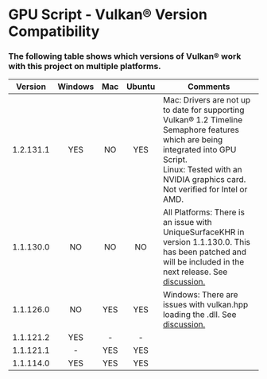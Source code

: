 # **GPU Script - Vulkan® Version Compatibility**

### The following table shows which versions of Vulkan® work with this project on multiple platforms.


| Version | Windows | Mac | Ubuntu | Comments |
|:-------:|:-------:|:---:|:------:|----------|
| 1.2.131.1 | YES | NO | YES | Mac: Drivers are not up to date for supporting Vulkan® 1.2 Timeline Semaphore features which are being integrated into GPU Script. <br> Linux: Tested with an NVIDIA graphics card. Not verified for Intel or AMD.|
| 1.1.130.0 | NO | NO | NO | All Platforms: There is an issue with UniqueSurfaceKHR in version 1.1.130.0. This has been patched and will be included in the next release. See [discussion.](https://github.com/KhronosGroup/Vulkan-Hpp/issues/467) |
| 1.1.126.0 | NO | YES | YES | Windows: There are issues with vulkan.hpp loading the .dll. See [discussion.](https://github.com/KhronosGroup/Vulkan-Hpp/issues/454) |
| 1.1.121.2 | YES | - | - | |
| 1.1.121.1 | - | YES | YES | |
| 1.1.114.0 | YES | YES | YES | |
